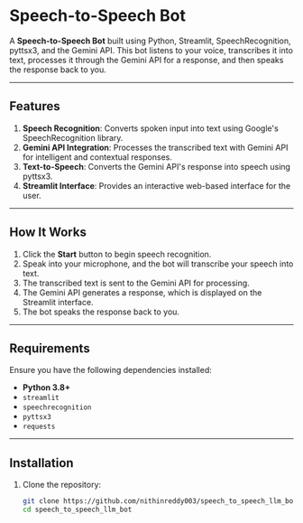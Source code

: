 # Speech-to-Speech Bot

A **Speech-to-Speech Bot** built using Python, Streamlit, SpeechRecognition, pyttsx3, and the Gemini API. This bot listens to your voice, transcribes it into text, processes it through the Gemini API for a response, and then speaks the response back to you. 

---

## Features

1. **Speech Recognition**: Converts spoken input into text using Google's SpeechRecognition library.
2. **Gemini API Integration**: Processes the transcribed text with Gemini API for intelligent and contextual responses.
3. **Text-to-Speech**: Converts the Gemini API's response into speech using pyttsx3.
4. **Streamlit Interface**: Provides an interactive web-based interface for the user.

---

## How It Works

1. Click the **Start** button to begin speech recognition.
2. Speak into your microphone, and the bot will transcribe your speech into text.
3. The transcribed text is sent to the Gemini API for processing.
4. The Gemini API generates a response, which is displayed on the Streamlit interface.
5. The bot speaks the response back to you.

---

## Requirements

Ensure you have the following dependencies installed:

- **Python 3.8+**
- `streamlit`
- `speechrecognition`
- `pyttsx3`
- `requests`

---

## Installation

1. Clone the repository:
   ```bash
   git clone https://github.com/nithinreddy003/speech_to_speech_llm_bot.git
   cd speech_to_speech_llm_bot
